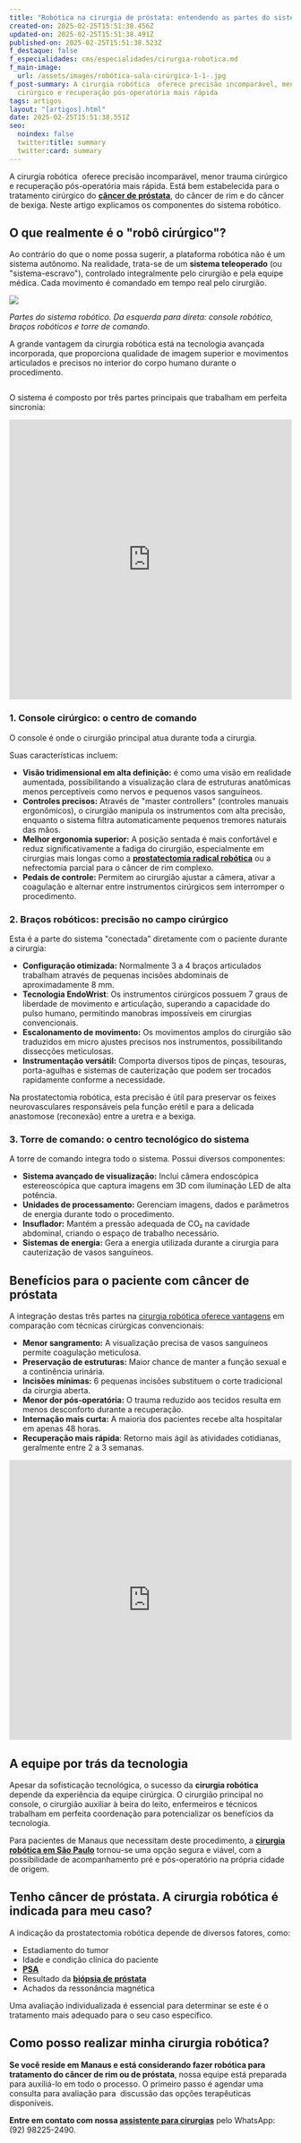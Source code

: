 ```yaml
---
title: "Robótica na cirurgia de próstata: entendendo as partes do sistema cirúrgico"
created-on: 2025-02-25T15:51:38.456Z
updated-on: 2025-02-25T15:51:38.491Z
published-on: 2025-02-25T15:51:38.523Z
f_destaque: false
f_especialidades: cms/especialidades/cirurgia-robotica.md
f_main-image:
  url: /assets/images/robótica-sala-cirúrgica-1-1-.jpg
f_post-summary: A cirurgia robótica  oferece precisão incomparável, menor trauma
  cirúrgico e recuperação pós-operatória mais rápida
tags: artigos
layout: "[artigos].html"
date: 2025-02-25T15:51:38.551Z
seo:
  noindex: false
  twitter:title: summary
  twitter:card: summary
---
```

A cirurgia robótica  oferece precisão incomparável, menor trauma cirúrgico e recuperação pós-operatória mais rápida. Está bem estabelecida para o tratamento cirúrgico do **[câncer de próstata](https://uroconsult.com.br/artigos/cancer-de-prostata-a-importancia-do-diagnostico-precoce/)**, do câncer de rim e do câncer de bexiga. Neste artigo explicamos os componentes do sistema robótico.

## O que realmente é o "robô cirúrgico"?

Ao contrário do que o nome possa sugerir, a plataforma robótica não é um sistema autônomo. Na realidade, trata-se de um **sistema teleoperado** (ou "sistema-escravo"), controlado integralmente pelo cirurgião e pela equipe médica. Cada movimento é comandado em tempo real pelo cirurgião.

![](/assets/images/partes-robo-1-1-.png)

*Partes do sistema robótico. Da esquerda para direta: console robótico, braços robóticos e torre de comando.*

A grande vantagem da cirurgia robótica está na tecnologia avançada incorporada, que proporciona qualidade de imagem superior e movimentos articulados e precisos no interior do corpo humano durante o procedimento.

![]()

O sistema é composto por três partes principais que trabalham em perfeita sincronia:

<div style="text-align: center; margin-bottom: 20px;">
  <iframe
    width="100%"
    height="500"
    src="https://www.youtube.com/embed/xMK56iSeqQU"
    title="Veja como acontece uma cirurgia robótica #cancerderim #cancerdeprostata #cirurgiarobotica"
    frameborder="0"
    allow="accelerometer; autoplay; clipboard-write; encrypted-media; gyroscope; picture-in-picture; web-share"
    referrerpolicy="strict-origin-when-cross-origin"
    allowfullscreen
    id="responsive-video"
    style="max-width: 800px; margin: 0 auto; display: block;"
  ></iframe>
  <script>
    function adjustIframeHeight() {
      var iframe = document.getElementById('responsive-video');
      if (window.innerWidth < 768) {
        iframe.style.height = '300px'; // Altura para celular
      } else {
        iframe.style.height = '500px'; // Altura para desktop
      }
    }  </script>
</div>

### 1. Console cirúrgico: o centro de comando

O console é onde o cirurgião principal atua durante toda a cirurgia.

Suas características incluem:

* **Visão tridimensional em alta definição:** é como uma visão em realidade aumentada, possibilitando a visualização clara de estruturas anatômicas menos perceptíveis como nervos e pequenos vasos sanguíneos.
* **Controles precisos:** Através de "master controllers" (controles manuais ergonômicos), o cirurgião manipula os instrumentos com alta precisão, enquanto o sistema filtra automaticamente pequenos tremores naturais das mãos.
* **Melhor ergonomia superior:** A posição sentada é mais confortável e reduz significativamente a fadiga do cirurgião, especialmente em cirurgias mais longas como a **[prostatectomia radical robótica](https://uroconsult.com.br/artigos/cirurgia-robotica-para-cancer-de-prostata-vantagens-e-desvantagens/)** ou a nefrectomia parcial para o câncer de rim complexo.
* **Pedais de controle:** Permitem ao cirurgião ajustar a câmera, ativar a coagulação e alternar entre instrumentos cirúrgicos sem interromper o procedimento.

### 2. Braços robóticos: precisão no campo cirúrgico

Esta é a parte do sistema "conectada” diretamente com o paciente durante a cirurgia:

* **Configuração otimizada:** Normalmente 3 a 4 braços articulados trabalham através de pequenas incisões abdominais de aproximadamente 8 mm.
* **Tecnologia EndoWrist**: Os instrumentos cirúrgicos possuem 7 graus de liberdade de movimento e articulação, superando a capacidade do pulso humano, permitindo manobras impossíveis em cirurgias convencionais.
* **Escalonamento de movimento:** Os movimentos amplos do cirurgião são traduzidos em micro ajustes precisos nos instrumentos, possibilitando dissecções meticulosas.
* **Instrumentação versátil:** Comporta diversos tipos de pinças, tesouras, porta-agulhas e sistemas de cauterização que podem ser trocados rapidamente conforme a necessidade.

Na prostatectomia robótica, esta precisão é útil para preservar os feixes neurovasculares responsáveis pela função erétil e para a delicada anastomose (reconexão) entre a uretra e a bexiga.

### 3. Torre de comando: o centro tecnológico do sistema

A torre de comando integra todo o sistema. Possui diversos componentes:

* **Sistema avançado de visualização:** Inclui câmera endoscópica estereoscópica que captura imagens em 3D com iluminação LED de alta potência.
* **Unidades de processamento:** Gerenciam imagens, dados e parâmetros de energia durante todo o procedimento.
* **Insuflador:** Mantém a pressão adequada de CO₂ na cavidade abdominal, criando o espaço de trabalho necessário.
* **Sistemas de energia:** Gera a energia utilizada durante a cirurgia para cauterização de vasos sanguíneos.

## Benefícios para o paciente com câncer de próstata

A integração destas três partes na [cirurgia robótica oferece vantagens](https://uroconsult.com.br/artigos/cirurgia-robotica-para-cancer-de-prostata-vantagens-e-desvantagens/) em comparação com técnicas cirúrgicas convencionais:

* **Menor sangramento:** A visualização precisa de vasos sanguíneos permite coagulação meticulosa.
* **Preservação de estruturas:** Maior chance de manter a função sexual e a continência urinária.
* **Incisões mínimas:** 6 pequenas incisões substituem o corte tradicional da cirurgia aberta.
* **Menor dor pós-operatória:** O trauma reduzido aos tecidos resulta em menos desconforto durante a recuperação.
* **Internação mais curta:** A maioria dos pacientes recebe alta hospitalar em apenas 48 horas.
* **Recuperação mais rápida**: Retorno mais ágil às atividades cotidianas, geralmente entre 2 a 3 semanas.

<div style="text-align: center; margin-bottom: 20px;">
  <iframe
    width="100%"
    height="500"
    src="https://www.youtube.com/embed/j2zaLQv1bWo"
    title="VOs 5 objetivos da prostatectomia para câncer de próstata"
    frameborder="0"
    allow="accelerometer; autoplay; clipboard-write; encrypted-media; gyroscope; picture-in-picture; web-share"
    referrerpolicy="strict-origin-when-cross-origin"
    allowfullscreen
    id="responsive-video"
    style="max-width: 800px; margin: 0 auto; display: block;"
  ></iframe>
  <script>
    function adjustIframeHeight() {
      var iframe = document.getElementById('responsive-video');
      if (window.innerWidth < 768) {
        iframe.style.height = '300px'; // Altura para celular
      } else {
        iframe.style.height = '500px'; // Altura para desktop
      }
    }  </script>
</div>

## A equipe por trás da tecnologia

Apesar da sofisticação tecnológica, o sucesso da **cirurgia robótica** depende da experiência da equipe cirúrgica. O cirurgião principal no console, o cirurgião auxiliar à beira do leito, enfermeiros e técnicos trabalham em perfeita coordenação para potencializar os benefícios da tecnologia.

Para pacientes de Manaus que necessitam deste procedimento, a **[cirurgia robótica em São Paulo](https://uroconsult.com.br/artigos/prostatectomia-robotica-para-pacientes-de-manaus/)** tornou-se uma opção segura e viável, com a possibilidade de acompanhamento pré e pós-operatório na própria cidade de origem.

## Tenho câncer de próstata. A cirurgia robótica é indicada para meu caso?

A indicação da prostatectomia robótica depende de diversos fatores, como:

* Estadiamento do tumor
* Idade e condição clínica do paciente
* **[PSA](https://uroconsult.com.br/artigos/o-exame-de-psa/)**
* Resultado da **[biópsia de próstata](https://uroconsult.com.br/artigos/biopsia-de-prostata-transperineal-em-manaus/)**
* Achados da ressonância magnética

Uma avaliação individualizada é essencial para determinar se este é o tratamento mais adequado para o seu caso específico. 

## Como posso realizar minha cirurgia robótica?

**Se você reside em Manaus e está considerando fazer robótica para tratamento do câncer de rim ou de próstata**, nossa equipe está preparada para auxiliá-lo em todo o processo. O primeiro passo é agendar uma consulta para avaliação para  discussão das opções terapêuticas disponíveis.

**Entre em contato com nossa [assistente para cirurgias](https://api.whatsapp.com/send?phone=5592982252490)** pelo WhatsApp: (92) 98225-2490.